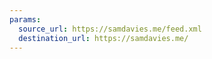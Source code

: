 ```yaml
---
params:
  source_url: https://samdavies.me/feed.xml
  destination_url: https://samdavies.me/
---
```

